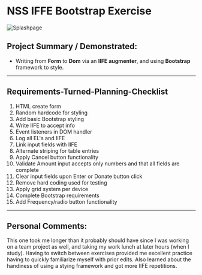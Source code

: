 # NSS IFFE Bootstrap Exercise

![Splashpage]()

## Project Summary / Demonstrated:
 - Writing from **Form** to **Dom** via an **IIFE augmenter**, and using **Bootstrap** framework to style.

 <hr>

## Requirements-Turned-Planning-Checklist
1. HTML create form
1. Random hardcode for styling
1. Add basic Bootstrap styling
1. Write IIFE to accept info
1. Event listeners in DOM handler
1. Log all EL's and IIFE
1. Link input fields with IIFE
1. Alternate striping for table entries
1. Apply Cancel button functionality 
1. Validate Amount input accepts only numbers and that all fields are complete
1. Clear input fields upon Enter or Donate button click
1. Remove hard coding used for testing
1. Apply grid system per device
1. Complete Bootstrap requirements
1. Add Frequency/radio button functionality

<hr>


## Personal Comments:

This one took me longer than it probably should have since I was working on a team project as well, and taking my work lunch at later hours (when I study). Having to switch between exercises provided me excellent practice having to quickly familiarize myself with prior edits. Also learned about the handiness of using a stying framework and got more IIFE repetitions.